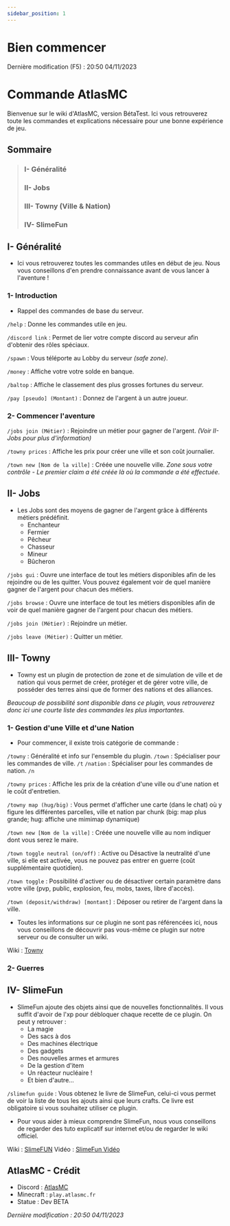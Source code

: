 ```yaml
---
sidebar_position: 1
---
```


# Bien commencer
Dernière modification (F5) : 20:50 04/11/2023


# Commande **AtlasMC**

Bienvenue sur le wiki d'AtlasMC, version BétaTest. Ici vous retrouverez toute les commandes et explications nécessaire pour une bonne expérience de jeu. 

## Sommaire

> ### I- Généralité
> ### II- Jobs
> ### III- Towny (Ville & Nation)
> ### IV- SlimeFun


## I- Généralité

- Ici vous retrouverez toutes les commandes utiles en début de jeu. Nous vous conseillons d'en prendre connaissance avant de vous lancer à l'aventure !

### 1- Introduction

- Rappel des commandes de base du serveur.

`/help` : Donne les commandes utile en jeu.

`/discord link` : Permet de lier votre compte discord au serveur afin d'obtenir des rôles spéciaux.

`/spawn` : Vous téléporte au Lobby du serveur *(safe zone)*.

`/money` : Affiche votre votre solde en banque.

`/baltop` : Affiche le classement des plus grosses fortunes du serveur.

`/pay [pseudo] (Montant)` : Donnez de l'argent à un autre joueur.

### 2- Commencer l'aventure

`/jobs join (Métier)` : Rejoindre un métier pour gagner de l'argent. *(Voir II- Jobs pour plus d'information)*

`/towny prices` : Affiche les prix pour créer une ville et son coût journalier.

`/town new [Nom de la ville]` : Créée une nouvelle ville. *Zone sous votre contrôle - Le premier claim a été créée là où la commande a été effectuée*.


## II- Jobs

- Les Jobs sont des moyens de gagner de l'argent grâce à différents métiers prédéfinit. 
	- Enchanteur
	- Fermier
	- Pêcheur
	- Chasseur
	- Mineur
	- Bûcheron

`/jobs gui` : Ouvre une interface de tout les métiers disponibles afin de les rejoindre ou de les quitter.  Vous pouvez également voir de quel manière gagner de l'argent pour chacun des métiers.

`/jobs browse` :  Ouvre une interface de tout les métiers disponibles afin de voir de quel manière gagner de l'argent pour chacun des métiers.

`/jobs join (Métier)` : Rejoindre un métier.

`/jobs leave (Métier)` : Quitter un métier.


## III- Towny

- Towny est un plugin de protection de zone et de simulation de ville et de nation qui vous permet de créer, protéger et de gérer votre ville, de posséder des terres ainsi que de former des nations et des alliances.

*Beaucoup de possibilité sont disponible dans ce plugin, vous retrouverez donc ici une courte liste des commandes les plus importantes.*

### 1- Gestion d'une Ville et d'une Nation

- Pour commencer, il existe trois catégorie de commande :

`/towny` : Généralité et info sur l'ensemble du plugin.
`/town` : Spécialiser pour les commandes de ville. `/t`
`/nation` : Spécialiser pour les commandes de nation. `/n`

`/towny prices` : Affiche les prix de la création d'une ville ou d'une nation et le coût d'entretien. 

`/towny map (hug/big)` :  Vous permet d'afficher une carte (dans le chat) où y figure les différentes parcelles, ville et nation par chunk (big: map plus grande; hug: affiche une mimimap dynamique)

`/town new [Nom de la ville]` : Créée une nouvelle ville au nom indiquer dont vous serez le maire.

`/town toggle neutral (on/off)` : Active ou Désactive la neutralité d'une ville, si elle est activée, vous ne pouvez pas entrer en guerre (coût supplémentaire quotidien).

`/town toggle` : Possibilité d'activer ou de désactiver certain paramètre dans votre ville (pvp, public, explosion, feu, mobs, taxes, libre d'accès).

`/town (deposit/withdraw) [montant]` : Déposer ou retirer de l'argent dans la ville.

- Toutes les informations sur ce plugin ne sont pas référencées ici, nous vous conseillons de découvrir pas vous-même ce plugin sur notre serveur ou de consulter un wiki.

Wiki : [Towny](https://wiki.ccnetmc.com/Guides/TownyPluginà)

### 2- Guerres


## IV- SlimeFun

- SlimeFun ajoute des objets ainsi que de nouvelles fonctionnalités. Il vous suffit d'avoir de l'xp pour débloquer chaque recette de ce plugin. On peut y retrouver :
	- La magie
	- Des sacs à dos
	- Des machines électrique
	- Des gadgets
	- Des nouvelles armes et armures
	- De la gestion d'item
	- Un réacteur nucléaire !
	- Et bien d'autre...

`/slimefun guide` : Vous obtenez le livre de SlimeFun, celui-ci vous permet de voir la liste de tous les ajouts ainsi que leurs crafts. Ce livre est obligatoire si vous souhaitez utiliser ce plugin.

- Pour vous aider à mieux comprendre SlimeFun, nous vous conseillons de regarder des tuto explicatif sur internet et/ou de regarder le wiki officiel.

Wiki : [SlimeFUN](https://github.com/Slimefun/Slimefun4/wiki)
Vidéo : [SlimeFun Vidéo](https://youtu.be/RiyNemIqj0Q?si=tz6-G1CZ1EYY7Adq)

## AtlasMC - Crédit

- Discord : [AtlasMC](https://discord.gg/AQtTVR65Qb)
- Minecraft : `play.atlasmc.fr`
- Statue : Dev BETA


*Dernière modification : 20:50 04/11/2023*